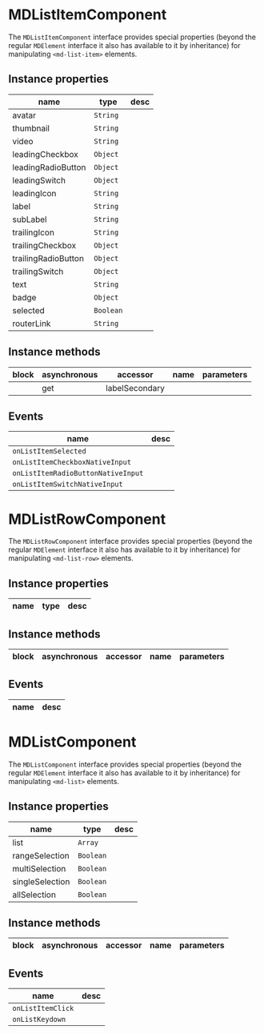 # MDListItemComponent
The `MDListItemComponent` interface provides special properties (beyond the regular `MDElement` interface it also has available to it by inheritance) for manipulating `<md-list-item>` elements.

## Instance properties

name|type|desc
---|---|---
avatar|`String`|
thumbnail|`String`|
video|`String`|
leadingCheckbox|`Object`|
leadingRadioButton|`Object`|
leadingSwitch|`Object`|
leadingIcon|`String`|
label|`String`|
subLabel|`String`|
trailingIcon|`String`|
trailingCheckbox|`Object`|
trailingRadioButton|`Object`|
trailingSwitch|`Object`|
text|`String`|
badge|`Object`|
selected|`Boolean`|
routerLink|`String`|

## Instance methods

block| asynchronous | accessor| name| parameters
---| --- | ---| ---| ---
|  | get| labelSecondary| 

## Events

name|desc
---|---
`onListItemSelected`|
`onListItemCheckboxNativeInput`|
`onListItemRadioButtonNativeInput`|
`onListItemSwitchNativeInput`|
# MDListRowComponent
The `MDListRowComponent` interface provides special properties (beyond the regular `MDElement` interface it also has available to it by inheritance) for manipulating `<md-list-row>` elements.

## Instance properties

name|type|desc
---|---|---

## Instance methods

block| asynchronous | accessor| name| parameters
---| --- | ---| ---| ---

## Events

name|desc
---|---
# MDListComponent
The `MDListComponent` interface provides special properties (beyond the regular `MDElement` interface it also has available to it by inheritance) for manipulating `<md-list>` elements.

## Instance properties

name|type|desc
---|---|---
list|`Array`|
rangeSelection|`Boolean`|
multiSelection|`Boolean`|
singleSelection|`Boolean`|
allSelection|`Boolean`|

## Instance methods

block| asynchronous | accessor| name| parameters
---| --- | ---| ---| ---

## Events

name|desc
---|---
`onListItemClick`|
`onListKeydown`|
